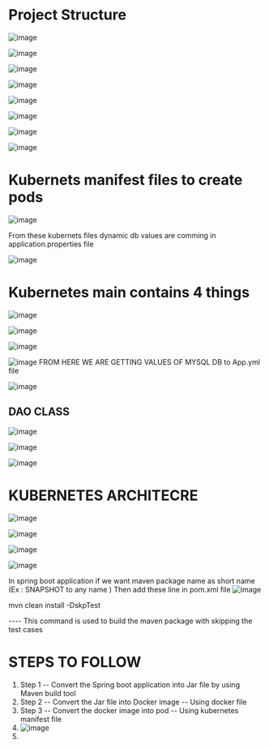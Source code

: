 Project Structure
==================
![image](https://github.com/pavankumar0077/DevOps_Spring_boot_project/assets/40380941/ab728695-fc38-4cd3-845f-797ede0a3ccb)

![image](https://github.com/pavankumar0077/DevOps_Spring_boot_project/assets/40380941/854e1556-e776-445e-a20e-49df75fe61f6)

![image](https://github.com/pavankumar0077/DevOps_Spring_boot_project/assets/40380941/56a934d4-c665-495f-9966-269ac506689b)

![image](https://github.com/pavankumar0077/DevOps_Spring_boot_project/assets/40380941/9933f266-bd29-4c05-8198-6660daaafc55)

![image](https://github.com/pavankumar0077/DevOps_Spring_boot_project/assets/40380941/e5969d02-3cec-4c95-a964-80d1c5addb37)

![image](https://github.com/pavankumar0077/DevOps_Spring_boot_project/assets/40380941/e43826ba-937c-4488-b3f2-7ca453dea73c)

![image](https://github.com/pavankumar0077/DevOps_Spring_boot_project/assets/40380941/919c1dbe-ae31-4fc3-9417-315be0755630)

![image](https://github.com/pavankumar0077/DevOps_Spring_boot_project/assets/40380941/67091987-533a-4963-9bc4-c958cc2fec15)

Kubernets manifest files to create pods
=======================================
![image](https://github.com/pavankumar0077/DevOps_Spring_boot_project/assets/40380941/3c02f292-36be-4c90-bf87-272f93f0036e)

From these kubernets files dynamic db values are comming in application.properties file

![image](https://github.com/pavankumar0077/DevOps_Spring_boot_project/assets/40380941/f7c611e0-d61b-4e4f-8f9d-6b9ba0539782)

Kubernetes main contains 4 things
==================================
![image](https://github.com/pavankumar0077/DevOps_Spring_boot_project/assets/40380941/192fe036-3e73-4d5d-8979-8a331e01c5e1)

![image](https://github.com/pavankumar0077/DevOps_Spring_boot_project/assets/40380941/aa9cfea0-09a2-4e04-ab59-778edbc5ebcd)

![image](https://github.com/pavankumar0077/DevOps_Spring_boot_project/assets/40380941/1baedb7b-a7fa-412c-973a-1bff21e1b112)

![image](https://github.com/pavankumar0077/DevOps_Spring_boot_project/assets/40380941/41490927-56ea-49e5-b723-d76c48cc47d3)
FROM HERE WE ARE GETTING VALUES OF MYSQL DB to App.yml file

![image](https://github.com/pavankumar0077/DevOps_Spring_boot_project/assets/40380941/172df000-0c7d-4f44-b906-ed9ccec12f9f)

DAO CLASS
---
![image](https://github.com/pavankumar0077/DevOps_Spring_boot_project/assets/40380941/dbd770ec-50cd-424e-9f8e-52b30fe09a09)

![image](https://github.com/pavankumar0077/DevOps_Spring_boot_project/assets/40380941/f43df7b5-7016-4532-b64f-df0f813389d6)

![image](https://github.com/pavankumar0077/DevOps_Spring_boot_project/assets/40380941/6d6f8c4c-737e-407b-86bc-72aafe735cfa)

KUBERNETES ARCHITECRE
=====================

![image](https://github.com/pavankumar0077/DevOps_Spring_boot_project/assets/40380941/9c72caed-fd97-405b-ad63-849b4b5a458b)


![image](https://github.com/pavankumar0077/DevOps_Spring_boot_project/assets/40380941/fb4b1797-e75a-4f10-8789-7e5ee223ba29)

![image](https://github.com/pavankumar0077/DevOps_Spring_boot_project/assets/40380941/f2b7328f-14e1-4a95-b090-502ce7b487b9)

![image](https://github.com/pavankumar0077/DevOps_Spring_boot_project/assets/40380941/c4c4a3d1-88f0-4fba-af4c-c9d96fbbb0be)

In spring boot application if we want maven package name as short name (Ex : SNAPSHOT to any name )
Then add these line in pom.xml file
![image](https://github.com/pavankumar0077/DevOps_Spring_boot_project/assets/40380941/d9e4d988-9428-4c88-ad56-9b1a1cc2bceb)


mvn clean install -DskpTest 

----  This command is used to build the maven package with skipping the test cases

STEPS TO FOLLOW
===============
1) Step 1 -- Convert the Spring boot application into Jar file by using Maven build tool
2) Step 2 -- Convert the Jar file into Docker image -- Using docker file
3) Step 3 -- Convert the docker image into pod -- Using kubernetes manifest file
4) ![image](https://github.com/pavankumar0077/DevOps_Spring_boot_project/assets/40380941/c7f0441b-596c-422b-8c3c-3f1e410c05be)
5) 




